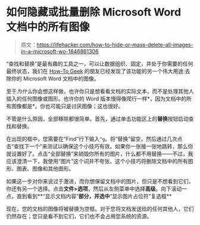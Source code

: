 # 如何隐藏或批量删除 Microsoft Word 文档中的所有图像

> 原文：<https://lifehacker.com/how-to-hide-or-mass-delete-all-images-in-a-microsoft-wo-1846861306>

“查找和替换”是最有趣的工具之一，可以让数据组织、固定，并处于你需要的任何最终状态，我们在 [How-To Geek](https://www.howtogeek.com/724092/how-to-quickly-remove-all-images-from-a-word-document/) 的朋友已经发现了该功能的另一个伟大用途:去除你的 Microsoft Word 文档中的图像。



至于*为什么*你会想这样做，也许你只是想看看文档的实际文本，而不是处理其他人插入的任何图像或图形。也许你的 Word 版本慢得像爬行一样*，因为文档中的所有图像都是*。你也可能只是讨厌图像；这也很好。

不管是什么原因，全部移除都很简单。首先，通过单击功能区上的**替换**按钮启动查找和替换。

在出现的框中，您需要在“Find”行下输入`^g`。将“替换”留空，然后通过几次点击“查找下一个”来测试以确保这个小技巧有效。如果你一张接一张地跳转，那么你就设置好了。点击“全部替换”来销毁你所有的图片，什么都不用替换——不过，我应该澄清一下，我使用“图片”这个词并不夸张。这个小技巧将删除文档中的所有图形、图表、图像和其他图形。

如果这一步对你来说过于激进，而你想保留文档中的图片，但只是不想看到它们，你还有另一个选择。点击**文件>选项**，然后从左侧菜单中选择**高级**。向下滚动一点，直到看到**“显示文档内容”**部分，并选中**“显示图片占位符”复选框**

现在，您的文档的图像将被替换为空框。对于您将文档发送给的任何其他人，它们仍然存在；您只是看不到它们，它们也不会占用您系统的资源。